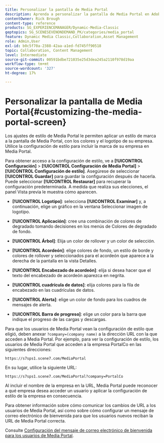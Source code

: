 ```yaml
---
title: Personalizar la pantalla de Media Portal
description: Aprenda a personalizar la pantalla de Media Portal en Adobe Dynamic Media Classic.
contentOwner: Rick Brough
content-type: reference
products: SG_EXPERIENCEMANAGER/Dynamic-Media-Classic
geptopics: SG_SCENESEVENONDEMAND_PK/categories/media_portal
feature: Dynamic Media Classic,Collaboration,Asset Management
role: Admin,User
exl-id: b0c5f70a-2388-42aa-a1ed-fd745ff90518
topic: Collaboration, Content Management
level: Intermediate
source-git-commit: 00591bdbe721035e25d3dea245a2110f978d19aa
workflow-type: tm+mt
source-wordcount: '327'
ht-degree: 17%

---
```


# Personalizar la pantalla de Media Portal{#customizing-the-media-portal-screen}

Los ajustes de estilo de Media Portal le permiten aplicar un estilo de marca a la pantalla de Media Portal, con los colores y el logotipo de su empresa. Utilice la configuración de estilo para incluir la marca de su empresa en Media Portal.

Para obtener acceso a la configuración de estilo, ve a **[!UICONTROL Configuración]** > **[!UICONTROL Configuración de Media Portal]** > **[!UICONTROL Configuración de estilo]**. Asegúrese de seleccionar **[!UICONTROL Guardar]** para guardar la configuración después de hacerla. Puede seleccionar **[!UICONTROL Restaurar]** para recuperar la configuración predeterminada. A medida que realiza sus elecciones, el panel Vista previa le muestra cómo aparecen.

* **[!UICONTROL Logotipo]**: selecciona **[!UICONTROL Examinar]** y, a continuación, elige un gráfico en la ventana Seleccionar imagen de logotipo.

* **[!UICONTROL Aplicación]**: cree una combinación de colores de degradado tomando decisiones en los menús de Colores de degradado de fondo.

* **[!UICONTROL Árbol]**: Elija un color de rollover y un color de selección.

* **[!UICONTROL Acordeón]**: elige colores de fondo, un estilo de borde y colores de rollover y seleccionados para el acordeón que aparece a la derecha de la pantalla en la vista Detalles.

* **[!UICONTROL Encabezado de acordeón]**: elija si desea hacer que el texto del encabezado de acordeón aparezca en negrita.

* **[!UICONTROL cuadrícula de datos]**: elija colores para la fila de encabezado en las cuadrículas de datos.

* **[!UICONTROL Alerta]**: elige un color de fondo para los cuadros de mensajes de alerta.

* **[!UICONTROL Barra de progreso]**: elige un color para la barra que indique el progreso de las cargas y descargas.

Para que los usuarios de Media Portal vean la configuración de estilo que eligió, deben anexar `?company=(company name)` a la dirección URL con la que acceden a Media Portal. Por ejemplo, para ver la configuración de estilo, los usuarios de Media Portal que acceden a la empresa PortalCo en las siguientes direcciones:

`https://s7sps1.scene7.com/MediaPortal`

En su lugar, utilice la siguiente URL:

`https://s7sps1.scene7.com/MediaPortal?company=PortalCo`

Al incluir el nombre de la empresa en la URL, Media Portal puede reconocer a qué empresa desea acceder un usuario y aplicar la configuración de estilo de la empresa en consecuencia.

Para obtener información sobre cómo comunicar los cambios de URL a los usuarios de Media Portal, así como sobre cómo configurar un mensaje de correo electrónico de bienvenida para que los usuarios nuevos reciban la URL de Media Portal correcta.

Consulte [Configuración del mensaje de correo electrónico de bienvenida para los usuarios de Media Portal](adding-media-portal-users.md#setting_up_the_welcome_e_mail_message_for_media_portal_users).

